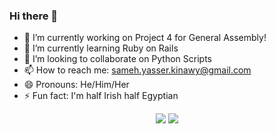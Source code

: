 ### Hi there 👋

- 🔭 I’m currently working on Project 4 for General Assembly!
- 🌱 I’m currently learning Ruby on Rails
- 👯 I’m looking to collaborate on Python Scripts
- 📫 How to reach me: sameh.yasser.kinawy@gmail.com
- 😄 Pronouns: He/Him/Her
- ⚡ Fun fact: I'm half Irish half Egyptian
<p align="center"><img src="https://github-readme-stats.vercel.app/api?username=kinawy&theme=nightowl&show_icons=true&hide=issues,stars&count_private=true&hide_border=true&line_height=30" />
<img src="https://github-readme-stats.vercel.app/api/top-langs/?username=kinawy&layout=compact&theme=nightowl&hide_border=true" /></p>

<!--
**kinawy/kinawy** is a ✨ _special_ ✨ repository because its `README.md` (this file) appears on your GitHub profile.




-->
